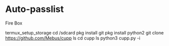 # Auto-passlist
Fire Box


termux_setup_storage 
cd /sdcard
pkg install git 
pkg install python2
git clone https://github.com/Mebus/cupp
ls
cd cupp
ls
python3 cupp.py -i
